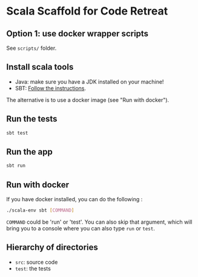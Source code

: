 # Scala Scaffold for Code Retreat

## Option 1: use docker wrapper scripts

See `scripts/` folder.

## Install scala tools

* Java: make sure you have a JDK installed on your machine!
* SBT: [Follow the instructions](http://www.scala-sbt.org/download.html).

The alternative is to use a docker image (see "Run with docker").

## Run the tests

```bash
sbt test
```

## Run the app

```bash
sbt run
```

## Run with docker

If you have docker installed, you can do the following :

```bash
./scala-env sbt [COMMAND]
```

`COMMAND` could be 'run' or 'test'. You can also skip that argument, which will bring you to a console
where you can also type `run` or `test`.


## Hierarchy of directories

* `src`: source code
* `test`: the tests
